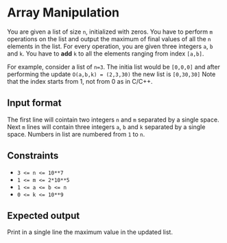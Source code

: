# Array Manipulation

You are given a list of size `n`, initialized with zeros.
You have to perform `m` operations on the list and output the maximum of final
values of all the `n` elements in the list.
For every operation, you are given three integers `a`, `b` and `k`. You have to
__add__ `k` to all the elements ranging from index `[a,b]`.

For example, consider a list of `n=3`. The initia list would be `[0,0,0]` and 
after performing the update `O(a,b,k) = (2,3,30)` the new list is `[0,30,30]`
Note that the index starts from 1, not from 0 as in C/C++.

## Input format 

The first line will cointain two integers `n` and `m` separated by a single
space. Next `m` lines will contain three integers `a`, `b` and `k` separated
by a single space.
Numbers in list are numbered from `1` to `n`.

## Constraints

* `3 <= n <= 10**7`
* `1 <= m <= 2*10**5`
* `1 <= a <= b <= n`
* `0 <= k <= 10**9`

## Expected output

Print in a single line the maximum value in the updated list.

